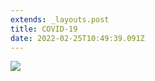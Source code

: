```yaml
---
extends: _layouts.post
title: COVID-19
date: 2022-02-25T10:49:39.091Z
---
```

![](https://res.cloudinary.com/ruapehu-college/image/upload/v1692152234/16_August_23_kwoo2z.jpg)
